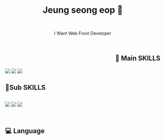 <h1 align="center"> Jeung seong eop 🤪 </h1>

<br/>

<p align="center"> I Want Web Front Developer  </p>


<br/>


## <p align="right">🤪 Main SKILLS </p>
   <img src="https://img.shields.io/badge/python-ffffff?style=flat-square&logo=python&logoColor=black"/>
   <img src="https://img.shields.io/badge/django-ffffff?style=flat-square&logo=django&logoColor=black"/>
   <img src="https://img.shields.io/badge/javascript-ffffff?style=flat-square&logo=javascript&logoColor=black"/>

  
## 🤪Sub SKILLS 
  
<br>
<img src="https://img.shields.io/badge/Git-F05032?style=flat-square&logo=Git&logoColor=black"/>
<img src="https://img.shields.io/badge/javascript-092E20?style=flat-square&logo=javascript&logoColor=black"/>
<img src="https://img.shields.io/badge/React-4479A1?style=flat-square&logo=react&logoColor=black"/>
</p>
<br/>

## 💻 Language 
<br/>
